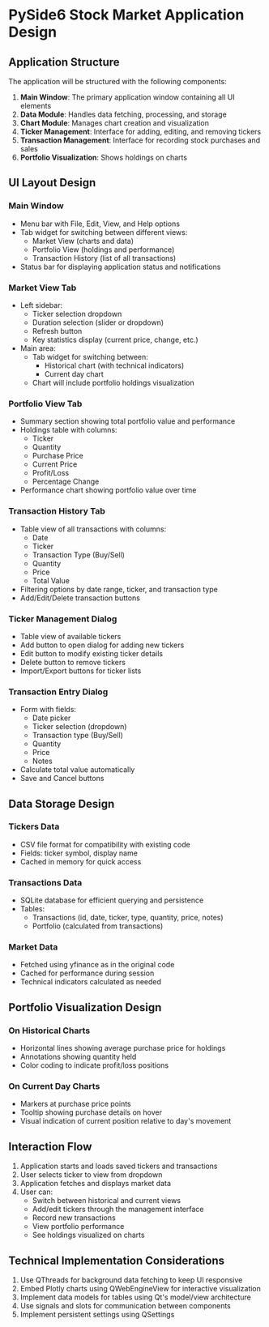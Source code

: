 # PySide6 Stock Market Application Design

## Application Structure

The application will be structured with the following components:

1. **Main Window**: The primary application window containing all UI elements
2. **Data Module**: Handles data fetching, processing, and storage
3. **Chart Module**: Manages chart creation and visualization
4. **Ticker Management**: Interface for adding, editing, and removing tickers
5. **Transaction Management**: Interface for recording stock purchases and sales
6. **Portfolio Visualization**: Shows holdings on charts

## UI Layout Design

### Main Window
- Menu bar with File, Edit, View, and Help options
- Tab widget for switching between different views:
  - Market View (charts and data)
  - Portfolio View (holdings and performance)
  - Transaction History (list of all transactions)
- Status bar for displaying application status and notifications

### Market View Tab
- Left sidebar:
  - Ticker selection dropdown
  - Duration selection (slider or dropdown)
  - Refresh button
  - Key statistics display (current price, change, etc.)
- Main area:
  - Tab widget for switching between:
    - Historical chart (with technical indicators)
    - Current day chart
  - Chart will include portfolio holdings visualization

### Portfolio View Tab
- Summary section showing total portfolio value and performance
- Holdings table with columns:
  - Ticker
  - Quantity
  - Purchase Price
  - Current Price
  - Profit/Loss
  - Percentage Change
- Performance chart showing portfolio value over time

### Transaction History Tab
- Table view of all transactions with columns:
  - Date
  - Ticker
  - Transaction Type (Buy/Sell)
  - Quantity
  - Price
  - Total Value
- Filtering options by date range, ticker, and transaction type
- Add/Edit/Delete transaction buttons

### Ticker Management Dialog
- Table view of available tickers
- Add button to open dialog for adding new tickers
- Edit button to modify existing ticker details
- Delete button to remove tickers
- Import/Export buttons for ticker lists

### Transaction Entry Dialog
- Form with fields:
  - Date picker
  - Ticker selection (dropdown)
  - Transaction type (Buy/Sell)
  - Quantity
  - Price
  - Notes
- Calculate total value automatically
- Save and Cancel buttons

## Data Storage Design

### Tickers Data
- CSV file format for compatibility with existing code
- Fields: ticker symbol, display name
- Cached in memory for quick access

### Transactions Data
- SQLite database for efficient querying and persistence
- Tables:
  - Transactions (id, date, ticker, type, quantity, price, notes)
  - Portfolio (calculated from transactions)

### Market Data
- Fetched using yfinance as in the original code
- Cached for performance during session
- Technical indicators calculated as needed

## Portfolio Visualization Design

### On Historical Charts
- Horizontal lines showing average purchase price for holdings
- Annotations showing quantity held
- Color coding to indicate profit/loss positions

### On Current Day Charts
- Markers at purchase price points
- Tooltip showing purchase details on hover
- Visual indication of current position relative to day's movement

## Interaction Flow

1. Application starts and loads saved tickers and transactions
2. User selects ticker to view from dropdown
3. Application fetches and displays market data
4. User can:
   - Switch between historical and current views
   - Add/edit tickers through the management interface
   - Record new transactions
   - View portfolio performance
   - See holdings visualized on charts

## Technical Implementation Considerations

1. Use QThreads for background data fetching to keep UI responsive
2. Embed Plotly charts using QWebEngineView for interactive visualization
3. Implement data models for tables using Qt's model/view architecture
4. Use signals and slots for communication between components
5. Implement persistent settings using QSettings
